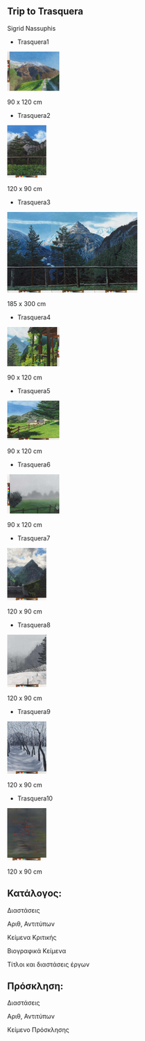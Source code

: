 ## Trip to Trasquera

Sigrid Nassuphis

- Trasquera1

<img src="./assets/trasquera1.jpg" height="90px" width="120px" />


90 x 120 cm

- Trasquera2

<img src="./assets/trasquera2.jpg" height="120px" width="90px" />


120 x 90 cm


- Trasquera3

<img src="./assets/trasquera3.jpg" height="185px" width="300px" />


185 x 300 cm


- Trasquera4

<img src="./assets/trasquera4.jpg" height="90px" width="120px" />


90 x 120 cm


- Trasquera5

<img src="./assets/trasquera5.jpg" height="90px" width="120px" />


90 x 120 cm


- Trasquera6

<img src="./assets/trasquera6.jpg" height="90px" width="120px" />


90 x 120 cm


- Trasquera7

<img src="./assets/trasquera7.jpg" height="120px" width="90px" />


120 x 90 cm


- Trasquera8

<img src="./assets/trasquera8.jpg" height="120px" width="90px" />


120 x 90 cm


- Trasquera9

<img src="./assets/trasquera9.jpg" height="120px" width="90px" />


120 x 90 cm


- Trasquera10

<img src="./assets/trasquera10.jpg" height="120px" width="90px" />


120 x 90 cm


## Κατάλογος:

Διαστάσεις

Αριθ, Αντιτύπων

Κείμενα Κριτικής

Βιογραφικά Κείμενα

Τίτλοι και διαστάσεις έργων



## Πρόσκληση:

Διαστάσεις

Αριθ, Αντιτύπων

Κείμενο Πρόσκλησης

